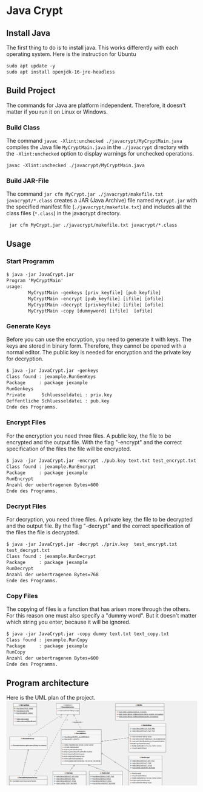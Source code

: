 # Java Crypt


## Install Java
The first thing to do is to install java. This works differently with each operating system. Here is the instruction for Ubuntu
```shell
sudo apt update -y 
sudo apt install openjdk-16-jre-headless
```

## Build Project
The commands for Java are platform independent. Therefore, it doesn't matter if you run it on Linux or Windows.

### Build Class
The command ``javac -Xlint:unchecked ./javacrypt/MyCryptMain.java`` compiles the Java file ``MyCryptMain.java`` in the ``./javacrypt`` directory with the ``-Xlint:unchecked`` option to display warnings for unchecked operations.
```shell
javac -Xlint:unchecked ./javacrypt/MyCryptMain.java
```


### Build  JAR-File
The command ``jar cfm MyCrypt.jar ./javacrypt/makefile.txt javacrypt/*.class`` creates a JAR (Java Archive) file named ``MyCrypt.jar`` with the specified manifest file (``./javacrypt/makefile.txt``) and includes all the class files (``*.class``) in the javacrypt directory.
```shell
 jar cfm MyCrypt.jar ./javacrypt/makefile.txt javacrypt/*.class
```

## Usage

### Start Programm
```shell
$ java -jar JavaCrypt.jar
Program 'MyCryptMain'
usage:
        MyCryptMain -genkeys [priv_keyfile] [pub_keyfile]
        MyCryptMain -encrypt [pub_keyfile] [ifile] [ofile]
        MyCryptMain -decrypt [privkeyfile] [ifile] [ofile]
        MyCryptMain -copy [dummyword] [ifile]  [ofile]
```

### Generate Keys 
Before you can use the encryption, you need to generate it with keys. The keys are stored in binary form. Therefore, they cannot be opened with a normal editor. The public key is needed for encryption and the private key for decryption. 

```shell
$ java -jar JavaCrypt.jar -genkeys
Class found : jexample.RunGenKeys
Package     : package jexample
RunGenkeys
Private      Schluesseldatei : priv.key
Oeffentliche Schluesseldatei : pub.key
Ende des Programms.
```

### Encrypt Files 
For the encryption you need three files. A public key, the file to be encrypted and the output file. With the flag "-encrypt" and the correct specification of the files the file will be encrypted.
```shell
$ java -jar JavaCrypt.jar -encrypt ./pub.key text.txt test_encrypt.txt
Class found : jexample.RunEncrypt
Package     : package jexample
RunEncrypt
Anzahl der uebertragenen Bytes=600
Ende des Programms.
```


### Decrypt Files 
For decryption, you need three files. A private key, the file to be decrypted and the output file. By the flag "-decrypt" and the correct specification of the files the file is decrypted. 
```shell
$ java -jar JavaCrypt.jar -decrypt ./priv.key  test_encrypt.txt test_decrypt.txt
Class found : jexample.RunDecrypt
Package     : package jexample
RunDecrypt
Anzahl der uebertragenen Bytes=768
Ende des Programms.
```


### Copy Files
The copying of files is a function that has arisen more through the others. For this reason one must also specify a "dummy word". But it doesn't matter which string you enter, because it will be ignored. 

```shell
$ java -jar JavaCrypt.jar -copy dummy text.txt text_copy.txt
Class found : jexample.RunCopy
Package     : package jexample
RunCopy
Anzahl der uebertragenen Bytes=600
Ende des Programms.
```

## Program architecture
Here is the UML plan of the project. 
<img src="./img/UML.png" alt="Java UML">

